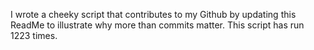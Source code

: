 I wrote a cheeky script that contributes to my Github by updating this ReadMe to illustrate why more than commits matter. This script has run 1223 times.